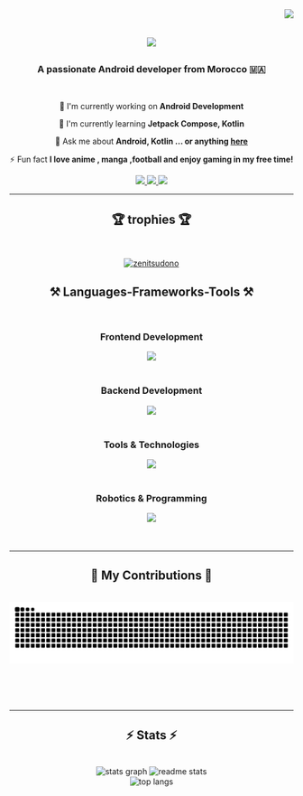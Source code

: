 <img align="right" src="https://visitor-badge.laobi.icu/badge?page_id=zenitsudono.zenitsudono" />

<h1 align="center">
    <img src="https://readme-typing-svg.herokuapp.com/?font=Righteous&size=35&center=true&vCenter=true&width=500&height=70&duration=4000&lines=Hi+There!+👋;+I'm+Zenitsudono!;" />
</h1>

<h3 align="center">A passionate Android developer from Morocco 🇲🇦</h3>

<br/>

<div align="center">
 
 🔭 I'm currently working on **Android Development**
 
 🌱 I'm currently learning **Jetpack Compose, Kotlin**

💬 Ask me about **Android, Kotlin  ... or anything [here](https://github.com/zenitsudono/zenitsudono/issues)**

⚡ Fun fact **I love anime , manga ,football and enjoy gaming in my free time!**

 </div>
 
<div align="center"> 
  <a href="mailto:salmi05abd@gmail.com">
    <img src="https://img.shields.io/badge/Gmail-333333?style=for-the-badge&logo=gmail&logoColor=red" />
  </a>
  <a href="https://www.linkedin.com/in/salmi-abderrahman-1b296528a?utm_source=share&utm_campaign=share_via&utm_content=profile&utm_medium=android_app" target="_blank">
    <img src="https://img.shields.io/badge/LinkedIn-0077B5?style=for-the-badge&logo=linkedin&logoColor=white" target="_blank" />
  </a>
  <a href="https://zenitsudono.github.io/portfolio/" target="_blank">
     <img src="https://img.shields.io/badge/Portfolio-FF5722?style=for-the-badge&logo=todoist&logoColor=white" target="_blank" />
  </a>
</div>

 <hr/>
 <h2 align="center">🏆 trophies 🏆</h2>
<br/>
<p align="center"> <a href="https://github.com/ryo-ma/github-profile-trophy"><img src="https://github-profile-trophy.vercel.app/?username=zenitsudono" alt="zenitsudono" /></a> </p>
 
<h2 align="center">⚒️ Languages-Frameworks-Tools ⚒️</h2>
<br/>
<div align="center">
<h3>Frontend Development</h3>
<img src="https://skillicons.dev/icons?i=html,css,js,react,bootstrap,xml,flutter" />
<br><br>

<h3>Backend Development</h3>
<img src="https://skillicons.dev/icons?i=python,nodejs,mysql,php,gradle" />
<br><br>

<h3>Tools & Technologies</h3>
<img src="https://skillicons.dev/icons?i=github,vscode,linux,figma,androidstudio,idea,discord,firebase,postman,pycharm,windows" />
<br><br>

<h3>Robotics & Programming</h3>
<img src="https://skillicons.dev/icons?i=arduino,cpp,c,kotlin" />
<br><br>
</div>

<br/>
<hr/>

<div align="center">
  <h2>🐍 My Contributions 🐍</h2>
  <br>
  <img alt="snake eating my contributions" src="https://raw.githubusercontent.com/zenitsudono/zenitsudono/output/github-contribution-grid-snake.svg" />
  
  <br/><br/><br/>
</div>

<hr/>

<h2 align="center">⚡ Stats ⚡</h2>
<br>
<div align=center>
  <img src="https://github-readme-stats.vercel.app/api?username=zenitsudono&hide_title=true&hide_rank=false&show_icons=true&include_all_commits=true&count_private=true&disable_animations=false&theme=tokyonight&locale=en&border_radius=10&size_weight=0.5&count_weight=0.5" height="160" alt="stats graph"  />
  <img width=390 src="https://github-readme-stats.vercel.app/api?username=zenitsudono&count_private=true&show_icons=true&theme=tokyonight&rank_icon=github&border_radius=10" alt="readme stats" />
  <br/>
  <img width=325 align="center" src="https://github-readme-stats.vercel.app/api/top-langs/?username=zenitsudono&hide=HTML&langs_count=8&layout=compact&theme=tokyonight&border_radius=10&size_weight=0.5&count_weight=0.5" alt="top langs" />
</div>

<br/><br/>

